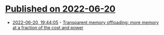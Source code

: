 # [Published on 2022-06-20](index.md)

* [2022-06-20, 19:44:05](https://news.ycombinator.com/item?id=31814804) - [Transparent memory offloading: more memory at a fraction of the cost and power](https://engineering.fb.com/2022/06/20/data-infrastructure/transparent-memory-offloading-more-memory-at-a-fraction-of-the-cost-and-power/)
